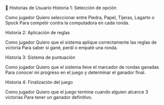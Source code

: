 📌 Historias de Usuario
Historia 1: Selección de opción

Como jugador
Quiero seleccionar entre Piedra, Papel, Tijeras, Lagarto o Spock
Para competir contra la computadora en cada ronda.

Historia 2: Aplicación de reglas

Como jugador
Quiero que el sistema aplique correctamente las reglas de victoria
Para saber si gané, perdí o empaté una ronda.

Historia 3: Sistema de puntuación

Como jugador
Quiero que el sistema lleve el marcador de rondas ganadas
Para conocer mi progreso en el juego y determinar el ganador final.

Historia 4: Finalización del juego

Como jugador
Quiero que el juego termine cuando alguien alcance 3 victorias
Para tener un ganador definitivo.